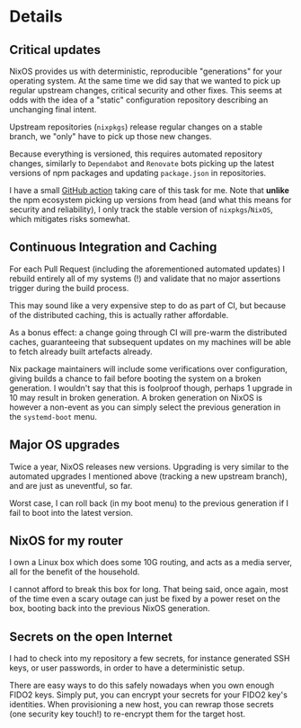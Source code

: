 # Details

## Critical updates

NixOS provides us with deterministic, reproducible "generations" for your operating system. At the
same time we did say that we wanted to pick up regular upstream changes, critical security and other
fixes. This seems at odds with the idea of a "static" configuration repository describing an
unchanging final intent.

Upstream repositories (`nixpkgs`) release regular changes on a stable branch, we "only" have to pick
up those new changes.

Because everything is versioned, this requires automated repository changes, similarly to
`Dependabot` and `Renovate` bots picking up the latest versions of npm packages and updating
`package.json` in repositories.

I have a small
[GitHub action](https://github.com/nicdumz/nix-config/blob/main/.github/workflows/update-flake-lock.yml)
taking care of this task for me. Note that **unlike** the npm ecosystem picking up versions from
head (and what this means for security and reliability), I only track the stable version of
`nixpkgs`/`NixOS`, which mitigates risks somewhat.

## Continuous Integration and Caching

For each Pull Request (including the aforementioned automated updates) I rebuild entirely all of my
systems (!) and validate that no major assertions trigger during the build process.

This may sound like a very expensive step to do as part of CI, but because of the distributed
caching, this is actually rather affordable.

As a bonus effect: a change going through CI will pre-warm the distributed caches, guaranteeing that
subsequent updates on my machines will be able to fetch already built artefacts already.

Nix package maintainers will include some verifications over configuration, giving builds a chance
to fail before booting the system on a broken generation. I wouldn't say that this is foolproof
though, perhaps 1 upgrade in 10 may result in broken generation. A broken generation on NixOS is
however a non-event as you can simply select the previous generation in the `systemd-boot` menu.

## Major OS upgrades

Twice a year, NixOS releases new versions. Upgrading is very similar to the automated upgrades I
mentioned above (tracking a new upstream branch), and are just as uneventful, so far.

Worst case, I can roll back (in my boot menu) to the previous generation if I fail to boot into the
latest version.

## NixOS for my router

I own a Linux box which does some 10G routing, and acts as a media server, all for the benefit of
the household.

I cannot afford to break this box for long. That being said, once again, most of the time even a
scary outage can just be fixed by a power reset on the box, booting back into the previous NixOS
generation.

## Secrets on the open Internet

I had to check into my repository a few secrets, for instance generated SSH keys, or user passwords,
in order to have a deterministic setup.

There are easy ways to do this safely nowadays when you own enough FIDO2 keys. Simply put, you can
encrypt your secrets for your FIDO2 key's identities. When provisioning a new host, you can rewrap
those secrets (one security key touch!) to re-encrypt them for the target host.
